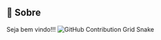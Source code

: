 
## 🚀 Sobre 
Seja bem vindo!!!
![GitHub Contribution Grid Snake](https://github.com/xiaoleGun/xiaoleGun/raw/snake/github-contribution-grid-snake.svg#gh-light-mode-only)


